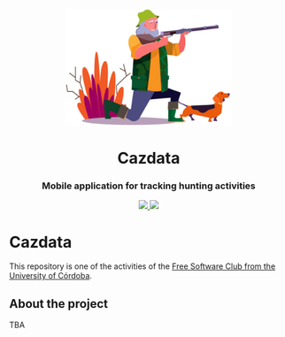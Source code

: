 <p align="center">
  <img src="assets/hunter.jpg" width="300">
</p>
<h1 align="center">Cazdata</h1>
<h3 align="center">Mobile application for tracking hunting activities</h3>

<p align="center">
  <a href="https://www.gnu.org/licenses/agpl-3.0.en.html">
    <img src="https://img.shields.io/github/license/aulasoftwarelibre/cazdata-frontend.svg?style=for-the-badge">
  </a>
  <a href="https://github.com/aulasoftwarelibre/cazdata-frontend/stargazers">
    <img src="https://img.shields.io/github/stars/aulasoftwarelibre/cazdata-frontend.svg?style=for-the-badge">
  </a>
</p>

# Cazdata

This repository is one of the activities of the [Free Software Club from the University of Córdoba](https://uco.es/aulasoftwarelibre).

## About the project

TBA
